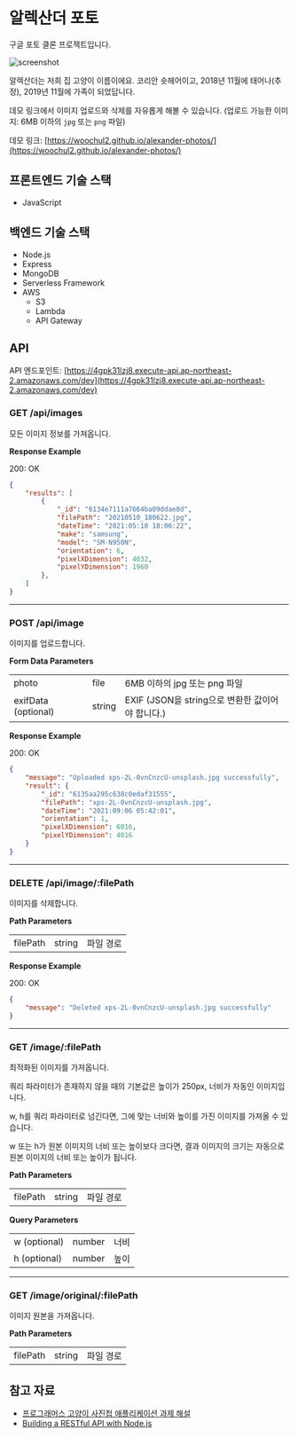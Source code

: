 # 알렉산더 포토

구글 포토 클론 프로젝트입니다.

![screenshot](https://user-images.githubusercontent.com/49304239/132171918-336260bd-158e-47c5-b4d2-c0f2e6b43ad8.gif)

알렉산더는 저희 집 고양이 이름이에요. 코리안 숏헤어이고, 2018년 11월에 태어나(추정), 2019년 11월에 가족이 되었답니다.

데모 링크에서 이미지 업로드와 삭제를 자유롭게 해볼 수 있습니다. (업로드 가능한 이미지: 6MB 이하의 `jpg` 또는 `png` 파일)

데모 링크: [https://woochul2.github.io/alexander-photos/](https://woochul2.github.io/alexander-photos/)

## 프론트엔드 기술 스택

- JavaScript

## 백엔드 기술 스택

- Node.js
- Express
- MongoDB
- Serverless Framework
- AWS
    - S3
    - Lambda
    - API Gateway

## API

API 엔드포인트: [https://4gpk31lzj8.execute-api.ap-northeast-2.amazonaws.com/dev](https://4gpk31lzj8.execute-api.ap-northeast-2.amazonaws.com/dev)

### GET /api/images

모든 이미지 정보를 가져옵니다.

**Response Example**

200: OK

```json
{
    "results": [
        {
            "_id": "6134e7111a7664ba09ddae8d",
            "filePath": "20210510_180622.jpg",
            "dateTime": "2021:05:10 18:06:22",
            "make": "samsung",
            "model": "SM-N950N",
            "orientation": 6,
            "pixelXDimension": 4032,
            "pixelYDimension": 1960
        },
    ]
}
```

---

### POST /api/image

이미지를 업로드합니다.

**Form Data Parameters**

<table>
  <tbody>
    <tr>
      <td>photo</td>
      <td>file</td>
      <td>6MB 이하의 jpg 또는 png 파일</td>
    </tr>
    <tr>
      <td>exifData (optional)</td>
      <td>string</td>
      <td>EXIF (JSON을 string으로 변환한 값이어야 합니다.)</td>
    </tr>
  </tbody>
</table>

**Response Example**

200: OK

```json
{
    "message": "Uploaded xps-2L-0vnCnzcU-unsplash.jpg successfully",
    "result": {
        "_id": "6135aa295c638c0edaf31555",
        "filePath": "xps-2L-0vnCnzcU-unsplash.jpg",
        "dateTime": "2021:09:06 05:42:01",
        "orientation": 1,
        "pixelXDimension": 6016,
        "pixelYDimension": 4016
    }
}
```

---

### DELETE /api/image/:filePath

이미지를 삭제합니다.

**Path Parameters**

<table>
  <tbody>
    <tr>
      <td>filePath</td>
      <td>string</td>
      <td>파일 경로</td>
    </tr>
  </tbody>
</table>

**Response Example**

200: OK

```json
{
    "message": "Deleted xps-2L-0vnCnzcU-unsplash.jpg successfully"
}
```

---

### GET /image/:filePath

최적화된 이미지를 가져옵니다.

쿼리 파라미터가 존재하지 않을 때의 기본값은 높이가 250px, 너비가 자동인 이미지입니다.

w, h를 쿼리 파라미터로 넘긴다면, 그에 맞는 너비와 높이를 가진 이미지를 가져올 수 있습니다.

w 또는 h가 원본 이미지의 너비 또는 높이보다 크다면, 결과 이미지의 크기는 자동으로 원본 이미지의 너비 또는 높이가 됩니다.

**Path Parameters**

<table>
  <tbody>
    <tr>
      <td>filePath</td>
      <td>string</td>
      <td>파일 경로</td>
    </tr>
  </tbody>
</table>

**Query Parameters**

<table>
  <tbody>
    <tr>
      <td>w (optional)</td>
      <td>number</td>
      <td>너비</td>
    </tr>
    <tr>
      <td>h (optional)</td>
      <td>number</td>
      <td>높이</td>
    </tr>
  </tbody>
</table>

---

### GET /image/original/:filePath

이미지 원본을 가져옵니다.

**Path Parameters**

<table>
  <tbody>
    <tr>
      <td>filePath</td>
      <td>string</td>
      <td>파일 경로</td>
    </tr>
  </tbody>
</table>

## 참고 자료

- [프로그래머스 고양이 사진첩 애플리케이션 과제 해설](https://prgms.tistory.com/53)
- [Building a RESTful API with Node.js](https://www.youtube.com/playlist?list=PL55RiY5tL51q4D-B63KBnygU6opNPFk_q)
